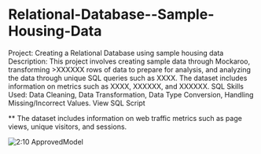 # Relational-Database--Sample-Housing-Data

Project: Creating a Relational Database using sample housing data
Description: This project involves creating sample data through Mockaroo, transforming >XXXXXX rows of data to prepare for analysis, and analyzing the data through unique SQL queries such as XXXX. The dataset includes information on metrics such as XXXX, XXXXXX, and XXXXXX. 
SQL Skills Used: Data Cleaning, Data Transformation, Data Type Conversion, Handling Missing/Incorrect Values.
View SQL Script


**
The dataset includes information on web traffic metrics such as page views, unique visitors, and sessions.

![2:10 ApprovedModel](https://github.com/user-attachments/assets/2ac94557-a2d0-443c-a5bb-991f3cfe5ec8)
